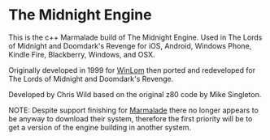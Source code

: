 # The Midnight Engine

This is the c++ Marmalade build of The Midnight Engine. Used in The Lords of Midnight and Doomdark's Revenge for iOS, Android, Windows Phone, Kindle Fire, Blackberry, Windows, and OSX.

Originally developed in 1999 for [WinLom](http://www.icemark.com/winlom99/index.html "WinLom99") then ported and redeveloped for The Lords of Midnight and Doomdark's Revenge.

Developed by Chris Wild based on the original z80 code by Mike Singleton.


NOTE: Despite support finishing for [Marmalade](http://www.madewithmarmalade.com) there no longer appears to be anyway to download their system, therefore the first priority will be to get a version of the engine building in another system.
